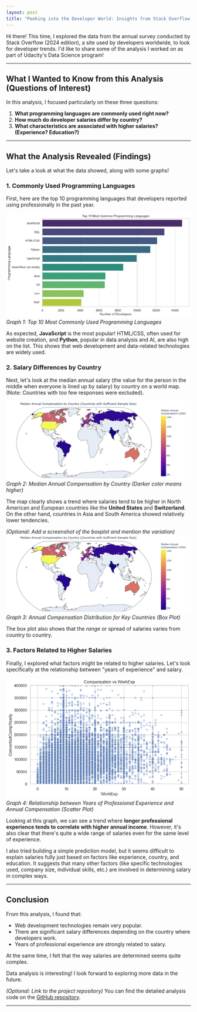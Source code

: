 ```yaml
---
layout: post
title: "Peeking into the Developer World: Insights from Stack Overflow's 2024 Survey" 
---
```


Hi there! This time, I explored the data from the annual survey conducted by Stack Overflow (2024 edition), a site used by developers worldwide, to look for developer trends. 
I'd like to share some of the analysis I worked on as part of Udacity's Data Science program!

---

## What I Wanted to Know from this Analysis (Questions of Interest)

In this analysis, I focused particularly on these three questions:

1.  **What programming languages are commonly used right now?**
2.  **How much do developer salaries differ by country?**
3.  **What characteristics are associated with higher salaries? (Experience? Education?)**

---

## What the Analysis Revealed (Findings)

Let's take a look at what the data showed, along with some graphs!

### 1. Commonly Used Programming Languages

First, here are the top 10 programming languages that developers reported using professionally in the past year.

![Top 10 Programming Languages](../assets/images/q1_languages_plot.png)
*Graph 1: Top 10 Most Commonly Used Programming Languages*

As expected, **JavaScript** is the most popular! HTML/CSS, often used for website creation, and **Python**, popular in data analysis and AI, are also high on the list. 
This shows that web development and data-related technologies are widely used.

### 2. Salary Differences by Country

Next, let's look at the median annual salary (the value for the person in the middle when everyone is lined up by salary) by country on a world map. (Note: Countries with too few responses were excluded).

![Median Compensation by Country Map](../assets/images/q2_country_map.png)
*Graph 2: Median Annual Compensation by Country (Darker color means higher)*

The map clearly shows a trend where salaries tend to be higher in North American and European countries like the **United States** and **Switzerland**. On the other hand, countries in Asia and South America showed relatively lower tendencies.

*(Optional: Add a screenshot of the boxplot and mention the variation)*
![Compensation Distribution by Country Boxplot](../assets/images/q2_country_map.png)
*Graph 3: Annual Compensation Distribution for Key Countries (Box Plot)*

The box plot also shows that the *range* or spread of salaries varies from country to country.

### 3. Factors Related to Higher Salaries

Finally, I explored what factors might be related to higher salaries. Let's look specifically at the relationship between "years of experience" and salary.

![Compensation vs Years of Professional Experience](../assets/images/q3_experience_scatter.png)
*Graph 4: Relationship between Years of Professional Experience and Annual Compensation (Scatter Plot)*

Looking at this graph, we can see a trend where **longer professional experience tends to correlate with higher annual income**. However, it's also clear that there's quite a wide range of salaries even for the same level of experience.

I also tried building a simple prediction model, but it seems difficult to explain salaries fully just based on factors like experience, country, and education. It suggests that many other factors (like specific technologies used, company size, individual skills, etc.) are involved in determining salary in complex ways.

---

## Conclusion

From this analysis, I found that:

*   Web development technologies remain very popular.
*   There are significant salary differences depending on the country where developers work.
*   Years of professional experience are strongly related to salary.

At the same time, I felt that the way salaries are determined seems quite complex.

Data analysis is interesting! I look forward to exploring more data in the future.

*(Optional: Link to the project repository)*
You can find the detailed analysis code on the [GitHub repository](https://github.com/keadachik/udacity-dsblogpost).

---
